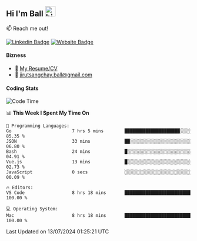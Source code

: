 ## Hi I'm Ball <img src="https://user-images.githubusercontent.com/1303154/88677602-1635ba80-d120-11ea-84d8-d263ba5fc3c0.gif" width="28px" height="28px" alt="hi">
 
:mailbox: Reach me out!

[![Linkedin Badge](https://img.shields.io/badge/-Jirut-0e76a8?style=flat&labelColor=0e76a8&logo=linkedin&logoColor=white)](https://www.linkedin.com/in/jirut-sangchay-338370251)
[![Website Badge](https://img.shields.io/badge/Website-184aa8?logo=website&logoColor=)](https://resume-jirut.web.app)

<!-- TODO: Add last video link -->
#### Bizness
- :paperclip: [My Resume/CV](https://github.com/Jirut01/Jirut01/blob/main/resume_jirut.pdf)
- :email: jirutsangchay.ball@gmail.com

#### Coding Stats


<!--START_SECTION:waka-->
![Code Time](http://img.shields.io/badge/Code%20Time-1%2C306%20hrs%2050%20mins-blue)

📊 **This Week I Spent My Time On** 

```text
💬 Programming Languages: 
Go                       7 hrs 5 mins        █████████████████████░░░░   85.35 % 
JSON                     33 mins             ██░░░░░░░░░░░░░░░░░░░░░░░   06.80 % 
Bash                     24 mins             █░░░░░░░░░░░░░░░░░░░░░░░░   04.91 % 
Vue.js                   13 mins             █░░░░░░░░░░░░░░░░░░░░░░░░   02.73 % 
JavaScript               0 secs              ░░░░░░░░░░░░░░░░░░░░░░░░░   00.09 % 

🔥 Editors: 
VS Code                  8 hrs 18 mins       █████████████████████████   100.00 % 

💻 Operating System: 
Mac                      8 hrs 18 mins       █████████████████████████   100.00 % 
```


 Last Updated on 13/07/2024 01:25:21 UTC
<!--END_SECTION:waka-->
